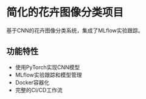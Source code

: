 # 简化的花卉图像分类项目

基于CNN的花卉图像分类系统，集成了MLflow实验跟踪。

## 功能特性

- 使用PyTorch实现CNN模型
- MLflow实验跟踪和模型管理
- Docker容器化
- 完整的CI/CD工作流
